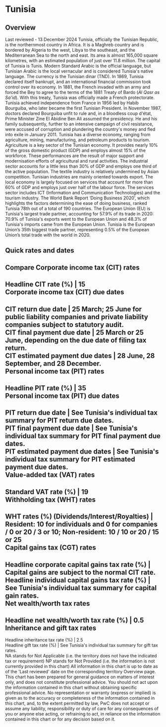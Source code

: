# Tunisia
## Overview
Last reviewed - 13 December 2024
Tunisia, officially the Tunisian Republic, is the northernmost country in Africa. It is a Maghreb country and is bordered by Algeria to the west, Libya to the southeast, and the Mediterranean Sea to the north and east. Its area is almost 165,000 square kilometres, with an estimated population of just over 11.8 million. The capital of Tunisia is Tunis.
Modern Standard Arabic is the official language, but Tunisian Arabic is the local vernacular and is considered Tunisia's native language.
The currency is the Tunisian dinar (TND).
In 1869, Tunisia declared itself bankrupt, and an international financial commission took control over its economy. In 1881, the French invaded with an army and forced the Bey to agree to the terms of the 1881 Treaty of Bardo (_Al Qasr as Sa'id_). With this treaty, Tunisia was officially made a French protectorate.
Tunisia achieved independence from France in 1956 led by Habib Bourguiba, who later became the first Tunisian President. In November 1987, doctors declared Bourguiba unfit to rule and, in a bloodless coup d'état, Prime Minister Zine El Abidine Ben Ali assumed the presidency. He and his family subsequently, further to an intensive campaign of civil resistance, were accused of corruption and plundering the country's money and fled into exile in January 2011.
Tunisia has a diverse economy, ranging from agriculture, mining, manufacturing, and petroleum products to tourism.
Agriculture is a key sector of the Tunisian economy. It provides nearly 10% of the gross domestic product (GDP) and employs almost 15% of the workforce. These performances are the result of major support and modernisation efforts of agricultural and rural activities. The industrial sector accounts for a little less than 30% of GDP and employs one third of the active population. The textile industry is relatively undermined by Asian competition. Tunisian industries are mainly oriented towards export. The local economy is largely focused on services that account for more than 60% of GDP and employs just over half of the labour force. The services sector includes ICT (Information and Communication Technologies) and the tourism industry.
The World Bank Report ‘Doing Business 2020’, which highlights the factors determining the ease of doing business, ranked Tunisia 78th out of a total of 190 countries.
The European Union (EU) is Tunisia's largest trade partner, accounting for 57.9% of its trade in 2020: 70.9% of Tunisia's exports went to the European Union and 48.3% of Tunisia's imports came from the European Union. Tunisia is the European Union’s 35th biggest trade partner, representing 0.5% of the European Union’s total trade with the world in 2020.
## Quick rates and dates
Compare
Corporate income tax (CIT) rates   
---  
Headline CIT rate (%) |  15  
Corporate income tax (CIT) due dates   
---  
CIT return due date |  25 March;  25 June for public liability companies and private liability companies subject to statutory audit.  
CIT final payment due date |  25 March or 25 June, depending on the due date of filing tax return.  
CIT estimated payment due dates |  28 June, 28 September, and 28 December.  
Personal income tax (PIT) rates   
---  
Headline PIT rate (%) |  35  
Personal income tax (PIT) due dates   
---  
PIT return due date |  See Tunisia's individual tax summary for PIT return due dates.  
PIT final payment due date |  See Tunisia's individual tax summary for PIT final payment due dates.  
PIT estimated payment due dates |  See Tunisia's individual tax summary for PIT estimated payment due dates.  
Value-added tax (VAT) rates   
---  
Standard VAT rate (%) |  19  
Withholding tax (WHT) rates   
---  
WHT rates (%) (Dividends/Interest/Royalties) |  Resident: 10 for individuals and 0 for companies / 0 or 20 / 3 or 10; Non-resident: 10 / 10 or 20 / 15 or 25  
Capital gains tax (CGT) rates   
---  
Headline corporate capital gains tax rate (%) |  Capital gains are subject to the normal CIT rate.  
Headline individual capital gains tax rate (%) |  See Tunisia's individual tax summary for capital gain rates.  
Net wealth/worth tax rates   
---  
Headline net wealth/worth tax rate (%) |  0.5  
Inheritance and gift tax rates   
---  
Headline inheritance tax rate (%) |  2.5  
Headline gift tax rate (%) |  See Tunisia's individual tax summary for gift tax rates.  
NA stands for Not Applicable (i.e. the territory does not have the indicated tax or requirement)
NP stands for Not Provided (i.e. the information is not currently provided in this chart) 
All information in this chart is up to date as of the 'Last reviewed' date on the corresponding territory Overview page. This chart has been prepared for general guidance on matters of interest only, and does not constitute professional advice. You should not act upon the information contained in this chart without obtaining specific professional advice. No representation or warranty (express or implied) is given as to the accuracy or completeness of the information contained in this chart, and, to the extent permitted by law, PwC does not accept or assume any liability, responsibility or duty of care for any consequences of you or anyone else acting, or refraining to act, in reliance on the information contained in this chart or for any decision based on it.
